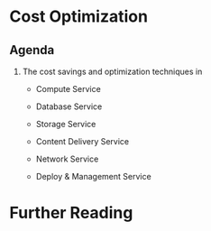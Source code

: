 
# Cost Optimization

## Agenda

1. The cost savings and optimization techniques in

    - Compute Service

    - Database Service

    - Storage Service

    - Content Delivery Service

    - Network Service

    - Deploy & Management Service

# Further Reading